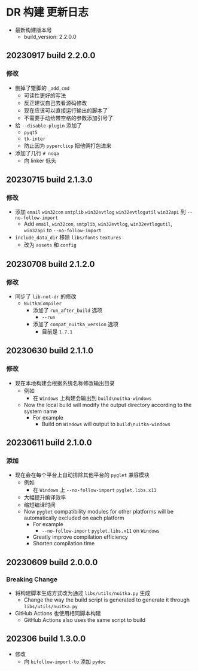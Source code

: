 
# DR 构建 更新日志

- 最新构建版本号
  - build_version: 2.2.0.0

## 20230917 build 2.2.0.0

### 修改

- 删掉了蹩脚的 `_add_cmd`
  - 可读性更好的写法
  - 反正建议自己去看源码修改
  - 现在应该可以直接运行输出的脚本了
  - 不需要手动给带空格的参数添加引号了
- 给 `--disable-plugin` 添加了
  - `pyqt5`
  - `tk-inter`
  - 防止因为 `pyperclicp` 把他俩打包进来
- 添加了几行 `# noqa`
  - 向 linker 低头

## 20230715 build 2.1.3.0

### 修改

- 添加 `email` `win32con` `smtplib` `win32evtlog` `win32evtlogutil` `win32api` 到 `--no-follow-import`
  - Add `email`, `win32con`, `smtplib`, `win32evtlog`, `win32evtlogutil`, `win32api` to `--no-follow-import`
- `include_data_dir` 移除 `libs/fonts` `textures`
  - 改为 `assets` 和 `config`

## 20230708 build 2.1.2.0

### 修改

- 同步了 `lib-not-dr` 的修改
  - `NuitkaCompiler`
    - 添加了 `run_after_build` 选项
      - `--run`
    - 添加了 `compat_nuitka_version` 选项
      - 目前是 `1.7.1`

## 20230630 build 2.1.1.0

### 修改

- 现在本地构建会根据系统名称修改输出目录
  - 例如
    - 在 `Windows` 上构建会输出到 `build\nuitka-windows`
  - Now the local build will modify the output directory according to the system name
    - For example
      - Build on `Windows` will output to `build\nuitka-windows`

## 20230611 build 2.1.0.0

### 添加

- 现在会在每个平台上自动排除其他平台的 `pyglet` 兼容模块
  - 例如
    - 在 `Windows` 上 `--no-follow-import` `pyglet.libs.x11`
  - 大幅提升编译效率
  - 缩短编译时间
  - Now `pyglet` compatibility modules for other platforms will be automatically excluded on each platform
    - For example
      - `--no-follow-import` `pyglet.libs.x11` on `Windows`
    - Greatly improve compilation efficiency
    - Shorten compilation time

## 20230609 build 2.0.0.0

### Breaking Change

- 将构建脚本生成方式改为通过 `libs/utils/nuitka.py` 生成
  - Change the way the build script is generated to generate it through `libs/utils/nuitka.py`
- GitHub Actions 也使用相同脚本构建
  - GitHub Actions also uses the same script to build

## 202306 build 1.3.0.0

- 修改
  - 向 `bifollow-import-to` 添加 `pydoc`
